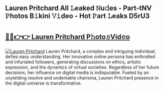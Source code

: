 ## Lauren Pritchard All 𝙻eaked 𝙽u𝚍es - Part-tNV 𝙿hotos B𝚒kini 𝚅𝚒deo - Hot 𝙿art 𝙻eaks D5rU3

# <h2><a href="http://ld59djq.urlbe.top/?page=Lauren+Pritchard">🔗🔗👉👉 Lauren Pritchard P𝚑oto𝚜Vid𝚎o</a></h2>

[![Lauren Pritchard](https://i.imgur.com/eBuTRDB.gif)](http://ld59djq.urlbe.top/?page=Lauren+Pritchard)
Lauren Pritchard, a complex and intriguing individual, defies easy understanding. Her innovative online persona has enthralled and infuriated followers, generating discussions on ethics, artistic expression, and the dynamics of virtual societies. Regardless of her future decisions, her influence on digital media is indisputable. Fueled by an unyielding resolve and undeniable charisma, Lauren Pritchard presence in the digital universe is transformative.
